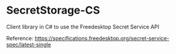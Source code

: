 
# SecretStorage-CS

Client library in C# to use the Freedesktop Secret Service API


Reference: https://specifications.freedesktop.org/secret-service-spec/latest-single